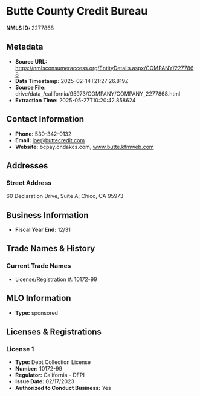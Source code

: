 # Butte County Credit Bureau

**NMLS ID:** 2277868

## Metadata
- **Source URL:** https://nmlsconsumeraccess.org/EntityDetails.aspx/COMPANY/2277868
- **Data Timestamp:** 2025-02-14T21:27:26.819Z
- **Source File:** drive/data_/california/95973/COMPANY/COMPANY_2277868.html
- **Extraction Time:** 2025-05-27T10:20:42.858624

## Contact Information
- **Phone:** 530-342-0132
- **Email:** joe@buttecredit.com
- **Website:** bcpay.ondakcs.com, www.butte.kfmweb.com

## Addresses
### Street Address
60 Declaration Drive, Suite A; Chico, CA 95973

## Business Information
- **Fiscal Year End:** 12/31

## Trade Names & History
### Current Trade Names
- License/Registration #: 10172-99

## MLO Information
- **Type:** sponsored

## Licenses & Registrations

### License 1
- **Type:** Debt Collection License
- **Number:** 10172-99
- **Regulator:** California - DFPI
- **Issue Date:** 02/17/2023
- **Authorized to Conduct Business:** Yes
